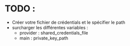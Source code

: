 # TODO :
* Créer votre fichier de crédentials et le spécifier le path
* surcharger les différentes variables :
    * provider : shared_credentials_file
    * main : private_key_path